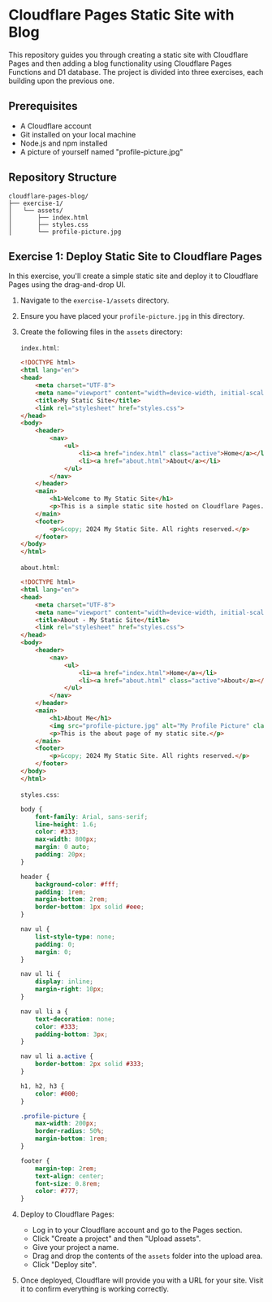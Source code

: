 # Cloudflare Pages Static Site with Blog

This repository guides you through creating a static site with Cloudflare Pages and then adding a blog functionality using Cloudflare Pages Functions and D1 database. The project is divided into three exercises, each building upon the previous one.

## Prerequisites

- A Cloudflare account
- Git installed on your local machine
- Node.js and npm installed
- A picture of yourself named "profile-picture.jpg"

## Repository Structure

```
cloudflare-pages-blog/
├── exercise-1/
│   └── assets/
│       ├── index.html
│       ├── styles.css
│       └── profile-picture.jpg
```

## Exercise 1: Deploy Static Site to Cloudflare Pages

In this exercise, you'll create a simple static site and deploy it to Cloudflare Pages using the drag-and-drop UI.

1. Navigate to the `exercise-1/assets` directory.

2. Ensure you have placed your `profile-picture.jpg` in this directory.

3. Create the following files in the `assets` directory:

   `index.html`:
   ```html
   <!DOCTYPE html>
   <html lang="en">
   <head>
       <meta charset="UTF-8">
       <meta name="viewport" content="width=device-width, initial-scale=1.0">
       <title>My Static Site</title>
       <link rel="stylesheet" href="styles.css">
   </head>
   <body>
       <header>
           <nav>
               <ul>
                   <li><a href="index.html" class="active">Home</a></li>
                   <li><a href="about.html">About</a></li>
               </ul>
           </nav>
       </header>
       <main>
           <h1>Welcome to My Static Site</h1>
           <p>This is a simple static site hosted on Cloudflare Pages.</p>
       </main>
       <footer>
           <p>&copy; 2024 My Static Site. All rights reserved.</p>
       </footer>
   </body>
   </html>
   ```

   `about.html`:
   ```html
   <!DOCTYPE html>
   <html lang="en">
   <head>
       <meta charset="UTF-8">
       <meta name="viewport" content="width=device-width, initial-scale=1.0">
       <title>About - My Static Site</title>
       <link rel="stylesheet" href="styles.css">
   </head>
   <body>
       <header>
           <nav>
               <ul>
                   <li><a href="index.html">Home</a></li>
                   <li><a href="about.html" class="active">About</a></li>
               </ul>
           </nav>
       </header>
       <main>
           <h1>About Me</h1>
           <img src="profile-picture.jpg" alt="My Profile Picture" class="profile-picture">
           <p>This is the about page of my static site.</p>
       </main>
       <footer>
           <p>&copy; 2024 My Static Site. All rights reserved.</p>
       </footer>
   </body>
   </html>
   ```

   `styles.css`:
   ```css
   body {
       font-family: Arial, sans-serif;
       line-height: 1.6;
       color: #333;
       max-width: 800px;
       margin: 0 auto;
       padding: 20px;
   }

   header {
       background-color: #fff;
       padding: 1rem;
       margin-bottom: 2rem;
       border-bottom: 1px solid #eee;
   }

   nav ul {
       list-style-type: none;
       padding: 0;
       margin: 0;
   }

   nav ul li {
       display: inline;
       margin-right: 10px;
   }

   nav ul li a {
       text-decoration: none;
       color: #333;
       padding-bottom: 3px;
   }

   nav ul li a.active {
       border-bottom: 2px solid #333;
   }

   h1, h2, h3 {
       color: #000;
   }

   .profile-picture {
       max-width: 200px;
       border-radius: 50%;
       margin-bottom: 1rem;
   }

   footer {
       margin-top: 2rem;
       text-align: center;
       font-size: 0.8rem;
       color: #777;
   }
   ```

4. Deploy to Cloudflare Pages:
   - Log in to your Cloudflare account and go to the Pages section.
   - Click "Create a project" and then "Upload assets".
   - Give your project a name.
   - Drag and drop the contents of the `assets` folder into the upload area.
   - Click "Deploy site".

5. Once deployed, Cloudflare will provide you with a URL for your site. Visit it to confirm everything is working correctly.
